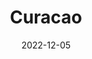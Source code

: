 ---
title: Curacao
subtitle: 
layout: default
modal-id: 4
date: 2022-12-05
img: video
vid: IMG_4909.MP4
thumbnail: curacao-thumbnail.png
alt: image-alt
price: NAF 500
size: Large
description: Lorem ipsum dolor sit amet, usu cu alterum nominavi lobortis. At duo novum diceret. Tantas apeirian vix et, usu sanctus postulant inciderint ut, populo diceret necessitatibus in vim. Cu eum dicam feugiat noluisse.

---